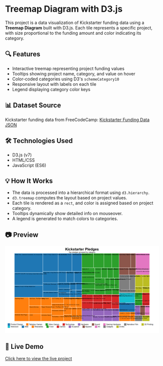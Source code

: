 # Treemap Diagram with D3.js

This project is a data visualization of Kickstarter funding data using a **Treemap Diagram** built with D3.js. Each tile represents a specific project, with size proportional to the funding amount and color indicating its category.

## 🔍 Features

- Interactive treemap representing project funding values
- Tooltips showing project name, category, and value on hover
- Color-coded categories using D3's `schemeCategory10`
- Responsive layout with labels on each tile
- Legend displaying category color keys

## 📊 Dataset Source

Kickstarter funding data from FreeCodeCamp:
[Kickstarter Funding Data JSON](https://cdn.freecodecamp.org/testable-projects-fcc/data/tree_map/kickstarter-funding-data.json)

## 🛠️ Technologies Used

- D3.js (v7)
- HTML/CSS
- JavaScript (ES6)

## 💡 How It Works

- The data is processed into a hierarchical format using `d3.hierarchy`.
- `d3.treemap` computes the layout based on project values.
- Each tile is rendered as a `rect`, and color is assigned based on project category.
- Tooltips dynamically show detailed info on mouseover.
- A legend is generated to match colors to categories.

## 📷 Preview

![Treemap Preview](Capture.png)


## 🔗 Live Demo

[Click here to view the live project](https://tapubormon.github.io/treemap-diagram-d3/)



